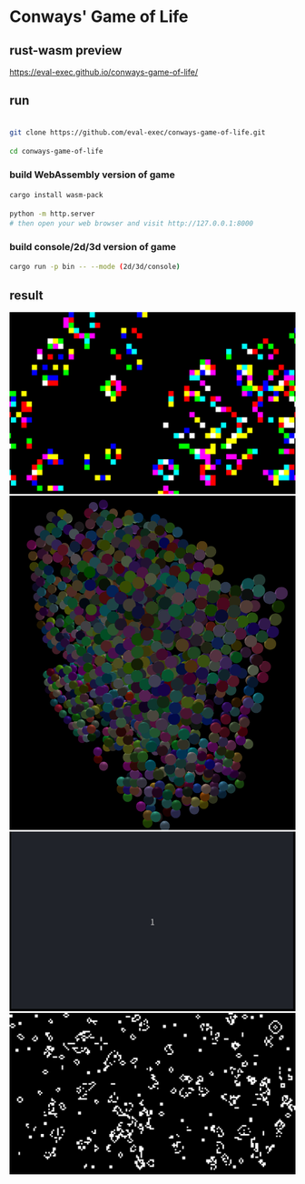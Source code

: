 # Conways' Game of Life
## rust-wasm preview
https://eval-exec.github.io/conways-game-of-life/
## run
```bash

git clone https://github.com/eval-exec/conways-game-of-life.git

cd conways-game-of-life

```
### build WebAssembly version of game
```bash
cargo install wasm-pack

python -m http.server
# then open your web browser and visit http://127.0.0.1:8000
```


### build console/2d/3d version of game
```bash
cargo run -p bin -- --mode (2d/3d/console)

```

## result
![](./assets/color-2d.png)
![](./assets/color-3d.png)
![](./assets/game-of-life.gif)
![](./assets/game-of-life.png)
